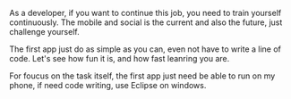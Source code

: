 As a developer, if you want to continue this job, you need to train yourself continuously.
The mobile and social is the current and also the future, just challenge yourself.

The first app just do as simple as you can, even not have to write a line of code.
Let's see how fun it is, and how fast leanring you are. 

For foucus on the task itself, the first app just need be able to run on my phone, 
if need code writing, use Eclipse on windows.

